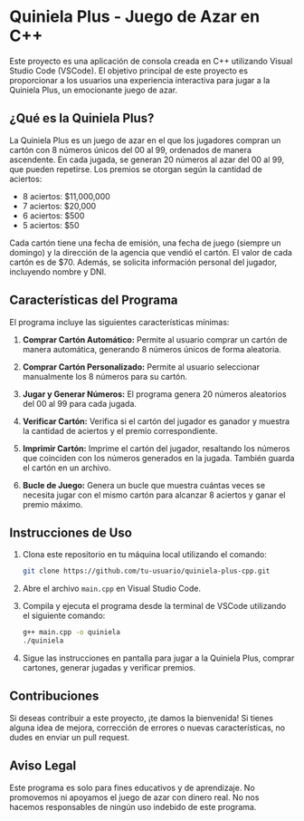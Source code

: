 # Quiniela Plus - Juego de Azar en C++

Este proyecto es una aplicación de consola creada en C++ utilizando Visual Studio Code (VSCode). El objetivo principal de este proyecto es proporcionar a los usuarios una experiencia interactiva para jugar a la Quiniela Plus, un emocionante juego de azar. 

## ¿Qué es la Quiniela Plus?

La Quiniela Plus es un juego de azar en el que los jugadores compran un cartón con 8 números únicos del 00 al 99, ordenados de manera ascendente. En cada jugada, se generan 20 números al azar del 00 al 99, que pueden repetirse. Los premios se otorgan según la cantidad de aciertos:

- 8 aciertos: $11,000,000
- 7 aciertos: $20,000
- 6 aciertos: $500
- 5 aciertos: $50

Cada cartón tiene una fecha de emisión, una fecha de juego (siempre un domingo) y la dirección de la agencia que vendió el cartón. El valor de cada cartón es de $70. Además, se solicita información personal del jugador, incluyendo nombre y DNI.

## Características del Programa

El programa incluye las siguientes características mínimas:

1. **Comprar Cartón Automático:** Permite al usuario comprar un cartón de manera automática, generando 8 números únicos de forma aleatoria.

2. **Comprar Cartón Personalizado:** Permite al usuario seleccionar manualmente los 8 números para su cartón.

3. **Jugar y Generar Números:** El programa genera 20 números aleatorios del 00 al 99 para cada jugada.

4. **Verificar Cartón:** Verifica si el cartón del jugador es ganador y muestra la cantidad de aciertos y el premio correspondiente.

5. **Imprimir Cartón:** Imprime el cartón del jugador, resaltando los números que coinciden con los números generados en la jugada. También guarda el cartón en un archivo.

6. **Bucle de Juego:** Genera un bucle que muestra cuántas veces se necesita jugar con el mismo cartón para alcanzar 8 aciertos y ganar el premio máximo.

## Instrucciones de Uso

1. Clona este repositorio en tu máquina local utilizando el comando:

   ```bash
   git clone https://github.com/tu-usuario/quiniela-plus-cpp.git
   ```

2. Abre el archivo `main.cpp` en Visual Studio Code.

3. Compila y ejecuta el programa desde la terminal de VSCode utilizando el siguiente comando:

   ```bash
   g++ main.cpp -o quiniela
   ./quiniela
   ```

4. Sigue las instrucciones en pantalla para jugar a la Quiniela Plus, comprar cartones, generar jugadas y verificar premios.

## Contribuciones

Si deseas contribuir a este proyecto, ¡te damos la bienvenida! Si tienes alguna idea de mejora, corrección de errores o nuevas características, no dudes en enviar un pull request.

## Aviso Legal

Este programa es solo para fines educativos y de aprendizaje. No promovemos ni apoyamos el juego de azar con dinero real. No nos hacemos responsables de ningún uso indebido de este programa.